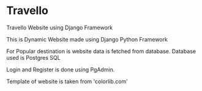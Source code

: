 # Travello
Travello Website using Django Framework

This is Dynamic Website made using Django Python Framework

For Popular destination is website data is fetched from database.
Database used is Postgres SQL 

Login and Register is done using PgAdmin.

Template of website is taken from 'colorlib.com'

